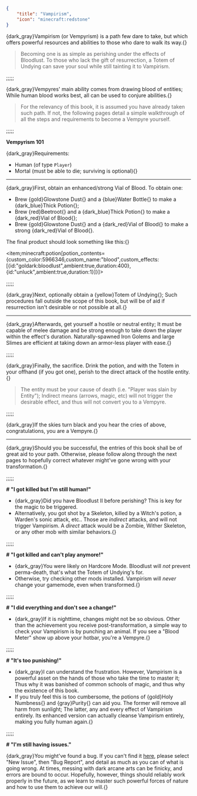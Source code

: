 ```json
{
    "title": "Vampirism",
    "icon": "minecraft:redstone"
}
```

{dark_gray}Vampirism (or Vempyrism) is a path few dare to take,
but which offers powerful resources and abilities to
those who dare to walk its way.{}

> Becoming one is as simple as perishing under the
> effects of Bloodlust. To those who lack the gift
> of resurrection, a Totem of Undying can save your
> soul while still tainting it to Vampirism.

;;;;;

{dark_gray}Vempyres' main ability comes from drawing blood of entities;
While human blood works best, all can be used to conjure abilities.{}

> For the relevancy of this book, it is assumed
> you have already taken such path. If not, the
> following pages detail a simple walkthrough
> of all the steps and requirements to become
> a Vempyre yourself.

;;;;;

**Vempyrism 101**

{dark_gray}Requirements:

- Human (of type `Player`)
- Mortal (must be able to die; surviving is optional){}

---

{dark_gray}First, obtain an enhanced/strong Vial of Blood. To obtain one:

- Brew {gold}Glowstone Dust{} and a {blue}Water Bottle{} to make a {dark_blue}Thick Potion{};
- Brew {red}Beetroot{} and a {dark_blue}Thick Potion{} to make a {dark_red}Vial of Blood{};
- Brew {gold}Glowstone Dust{} and a {dark_red}Vial of Blood{} to make a strong {dark_red}Vial of Blood{}.

The final product should look something like this:{}

<item;minecraft:potion[potion_contents={custom_color:5966346,custom_name:"blood",custom_effects:[{id:"goldark:bloodlust",ambient:true,duration:400},{id:"unluck",ambient:true,duration:1}]}]>

;;;;;

{dark_gray}Next, optionally obtain a {yellow}Totem of Undying{};
Such procedures fall outside the scope of this book, but will
be of aid if resurrection isn't desirable or not possible at all.{}

---

{dark_gray}Afterwards, get yourself a hostile or neutral entity; It must
be capable of melee damage and be strong enough to take down
the player within the effect's duration. Naturally-spawned
Iron Golems and large Slimes are efficient at taking down an
armor-less player with ease.{}

;;;;;

{dark_gray}Finally, the sacrifice. Drink the potion, and with the
Totem in your offhand (if you got one), perish to the
direct attack of the hostile entity.{}

> The entity must be your cause of death
> (i.e. "Player was slain by Entity");
> Indirect means (arrows, magic, etc) will
> not trigger the desirable effect, and
> thus will not convert you to a Vempyre.

;;;;;

{dark_gray}If the skies turn black and you hear the cries of above,
congratulations, you are a Vempyre.{}

---

{dark_gray}Should you be successful, the entries of this book
shall be of great aid to your path. Otherwise, please follow
along through the next pages to hopefully correct whatever 
might've gone wrong with your transformation.{}

;;;;;

**# "I got killed but I'm still human!"**

- {dark_gray}Did you have Bloodlust II before perishing? This is
key for the magic to be triggered.
- Alternatively, you got shot by a Skeleton, killed by
a Witch's potion, a Warden's sonic attack, etc.. Those
are *indirect* attacks, and will not trigger Vampirism.
A *direct* attack would be a Zombie, Wither Skeleton,
or any other mob with similar behaviors.{}

;;;;;

**# "I got killed and can't play anymore!"**

- {dark_gray}You were likely on Hardcore Mode. Bloodlust will *not*
prevent perma-death, that's what the Totem of Undying's for.
- Otherwise, try checking other mods installed.
Vampirism will *never* change your gamemode, even when transformed.{}

;;;;;

**# "I did everything and don't see a change!"**

- {dark_gray}If it is nighttime, changes might not be so obvious.
Other than the achievement you receive post-transformation,
a simple way to check your Vampirism is by punching an animal.
If you see a "Blood Meter" show up above your hotbar, you're
a Vempyre.{}

;;;;;

**# "It's too punishing!"**

- {dark_gray}I can understand the frustration. However,
Vampirism is a powerful asset on the hands of those who
take the time to master it; Thus why it was banished of
common schools of magic, and thus why the existence of
this book.
- If you truly feel this is too cumbersome, the potions
of {gold}Holy Numbness{} and {gray}Purity{} can aid you.
The former will remove all harm from sunlight; The latter,
any and every effect of Vampirism entirely. Its enhanced
version can actually cleanse Vampirism entirely, making
you fully human again.{}

;;;;;

**# "I'm still having issues."**

{dark_gray}You might've found a bug. If you can't find
it [here](https://github.com/LumenfuchsStudios/GoldenArcane/issues),
please select "New Issue", then "Bug Report", and detail
as much as you can of what is going wrong. At times,
messing with dark arcane arts can be finicky, and
errors are bound to occur. Hopefully, however, things
should reliably work properly in the future, as we
learn to master such powerful forces of nature and
how to use them to achieve our will.{}